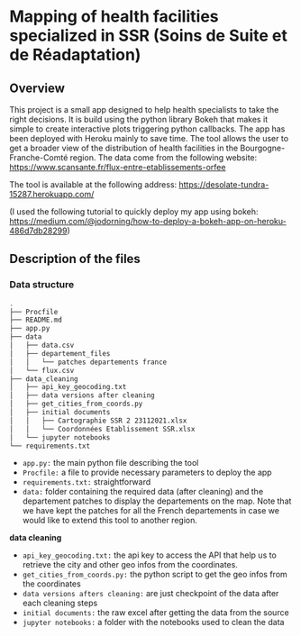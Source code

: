 # Mapping of health facilities specialized in SSR (Soins de Suite et de Réadaptation)

## Overview
This project is a small app designed to help health specialists to take the right decisions. It is build using the python library Bokeh that makes it simple to create interactive plots triggering python callbacks. The app has been deployed with Heroku mainly to save time. 
The tool allows the user to get a broader view of the distribution of health facilities in the Bourgogne-Franche-Comté region. 
The data come from the following website: https://www.scansante.fr/flux-entre-etablissements-orfee 

The tool is available at the following address:  https://desolate-tundra-15287.herokuapp.com/
 
(I used the following tutorial to quickly deploy my app using bokeh: https://medium.com/@jodorning/how-to-deploy-a-bokeh-app-on-heroku-486d7db28299)


## Description of the files

### Data structure

```bash
.
├── Procfile
├── README.md
├── app.py
├── data
│   ├── data.csv
│   ├── departement_files
│   │   └── patches departements france
│   └── flux.csv
├── data_cleaning
│   ├── api_key_geocoding.txt
│   ├── data versions after cleaning
│   ├── get_cities_from_coords.py
│   ├── initial documents
│   │   ├── Cartographie SSR 2 23112021.xlsx
│   │   └── Coordonnées Etablissement SSR.xlsx
│   └── jupyter notebooks
└── requirements.txt
```

- `app.py:` the main python file describing the tool
- `Procfile:` a file to provide necessary parameters to deploy the app 
- `requirements.txt:` straightforward
- `data:` folder containing the required data (after cleaning) and the departement patches to display the departements on the map. Note that we have kept the patches for all the French departements in case we would like to extend this tool to another region. 

**data cleaning**

- `api_key_geocoding.txt:` the api key to access the API that help us to retrieve the city and other geo infos from the coordinates.
- `get_cities_from_coords.py:` the python script to get the geo infos from the coordinates 
- `data versions afters cleaning:` are just checkpoint of the data after each cleaning steps
- `initial documents:` the raw excel after getting the data from the source
- `jupyter notebooks:` a folder with the notebooks used to clean the data



